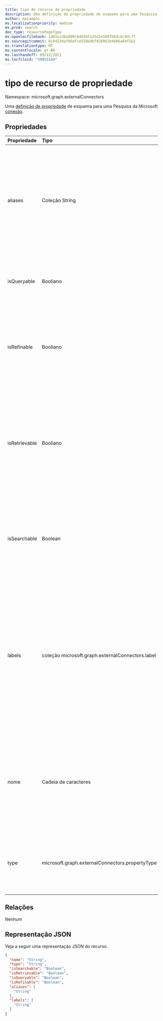 ```yaml
---
title: tipo de recurso de propriedade
description: Uma definição de propriedade de esquema para uma Pesquisa da Microsoft conexão.
author: mecampos
ms.localizationpriority: medium
ms.prod: search
doc_type: resourcePageType
ms.openlocfilehash: 1d65ccd8a409c64b94fa35e2e589fb6dcbc9dc7f
ms.sourcegitcommit: 6c04234af08efce558e9bf926062b4686a84f1b2
ms.translationtype: MT
ms.contentlocale: pt-BR
ms.lasthandoff: 09/12/2021
ms.locfileid: "59053144"
---
```

# <a name="property-resource-type"></a>tipo de recurso de propriedade

Namespace: microsoft.graph.externalConnectors



Uma [definição de propriedade](externalconnectors-schema.md) de esquema para uma Pesquisa da Microsoft [conexão](externalconnectors-externalconnection.md).

## <a name="properties"></a>Propriedades
|Propriedade|Tipo|Descrição|
|:---|:---|:---|
|aliases|Coleção String|Um conjunto de aliases ou nomes amigáveis para a propriedade. Máximo de 32 caracteres. Somente caracteres alfanuméricos permitidos. Por exemplo, cada cadeia de caracteres pode não conter caracteres de controle, espaço em branco ou qualquer um dos seguintes: `:` `;` , , , `,` `(` `)` `[` `]` , , , `{` , , , `}` , `%` `$` `+` `!` `*` `=` `&` `?` , `@` `#` `\` `~` `'` `"` `<` `>` `` ` `` `^` . Opcional.|
|isQueryable|Booliano|Especifica se a propriedade pode ser consultada. As propriedades queryable podem ser usadas em consultas [KQL (Keyword Query Language).](/sharepoint/dev/general-development/keyword-query-language-kql-syntax-reference) Opcional.|
|isRefinable|Booliano|Especifica se a propriedade é refinável.  As propriedades refináveis podem ser usadas para filtrar os resultados da pesquisa na [API](search-api-overview.md) de Pesquisa e adicionar um controle refinador na experiência Pesquisa da Microsoft usuário. Opcional.|
|isRetrievable|Booliano|Especifica se a propriedade é recuperável. As propriedades recuperáveis são retornadas no conjunto de resultados quando os itens são retornados pela API de pesquisa. Propriedades recuperáveis também estão disponíveis para adicionar ao modelo de exibição usado para renderizar os resultados da pesquisa. Opcional.|
|isSearchable|Boolean|Especifica se a propriedade é pesquisável. Somente propriedades do tipo `String` ou `StringCollection` podem ser pesquisáveis. Propriedades não pesquisáveis não são adicionadas ao índice de pesquisa. Opcional.|
|labels|coleção microsoft.graph.externalConnectors.label|Especifica uma ou mais marcas conhecidas adicionadas a uma propriedade. Os rótulos Pesquisa da Microsoft entender a semântica dos dados na conexão. Adicionar rótulos apropriados resultaria em uma experiência de pesquisa aprimorada (por exemplo, melhor relevância). Os valores possíveis são `title`, `url`, `createdBy`, `lastModifiedBy`, `authors`, `createdDateTime`, `lastModifiedDateTime`, `fileName`, `fileExtension`, `unknownFutureValue`. Opcional.|
|nome|Cadeia de caracteres|O nome da propriedade. Máximo de 32 caracteres. Somente caracteres alfanuméricos permitidos. Por exemplo, cada cadeia de caracteres pode não conter caracteres de controle, espaço em branco ou qualquer um dos seguintes: `:` `;` , , , `,` `(` `)` `[` `]` , , , `{` , , , `}` , `%` `$` `+` `!` `*` `=` `&` `?` , `@` `#` `\` `~` `'` `"` `<` `>` `` ` `` `^` .  Obrigatório.|
|type|microsoft.graph.externalConnectors.propertyType|O tipo de dados da propriedade. Os valores possíveis são: `string`, `int64`, `double`, `dateTime`, `boolean`, `stringCollection`, `int64Collection`, `doubleCollection`, `dateTimeCollection`, `unknownFutureValue`.|

## <a name="relationships"></a>Relações
Nenhum

## <a name="json-representation"></a>Representação JSON
Veja a seguir uma representação JSON do recurso.
<!-- {
  "blockType": "resource",
  "@odata.type": "microsoft.graph.externalConnectors.property"
}
-->
``` json
{
  "name": "String",
  "type": "String",
  "isSearchable": "Boolean",
  "isRetrievable": "Boolean",
  "isQueryable": "Boolean",
  "isRefinable": "Boolean",
  "aliases": [
    "String"
  ],
  "labels": [
    "String"
  ]
}
```

